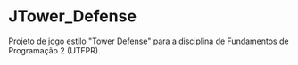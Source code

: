 JTower_Defense
==============

Projeto de jogo estilo "Tower Defense" para a disciplina de Fundamentos de Programação 2 (UTFPR).
